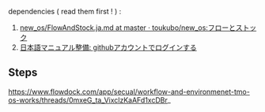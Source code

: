 dependencies ( read them first ! ) :
1. [new_os/FlowAndStock.ja.md at master · toukubo/new_os:フローとストック](https://github.com/toukubo/new_os/blob/master/INBOX/FlowAndStock.ja.md)
2. [日本語マニュアル整備: githubアカウントでログインする](https://basecamp.com/2980772/projects/10967317/todos/215895035)

Steps
-----------------------
https://www.flowdock.com/app/secual/workflow-and-environmenet-tmo-os-works/threads/0mxeG_ta_VixclzKaAFd1xcDBr_
